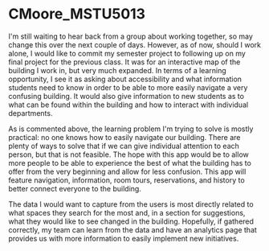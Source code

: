 # CMoore_MSTU5013
I'm still waiting to hear back from a group about working together, so may change this over the next couple of days. However, as of now, should I work alone, I would like to commit my semester project to following up on my final project for the previous class. It was for an interactive map of the building I work in, but very much expanded. In terms of a learning opportunity, I see it as asking about accessibility and what information students need to know in order to be able to more easily navigate a very confusing building. It would also give information to new students as to what can be found within the building and how to interact with individual departments. 

As is commented above, the learning problem I'm trying to solve is mostly practical: no one knows how to easily navigate our building. There are plenty of ways to solve that if we can give individual attention to each person, but that is not feasible. The hope with this app would be to allow more people to be able to experience the best of what the building has to offer from the very beginning and allow for less confusion. This app will feature navigation, information, room tours, reservations, and history to better connect everyone to the building.

The data I would want to capture from the users is most directly related to what spaces they search for the most and, in a section for suggestions, what they would like to see changed in the building. Hopefully, if gathered correctly, my team can learn from the data and have an analytics page that provides us with more information to easily implement new initiatives.
